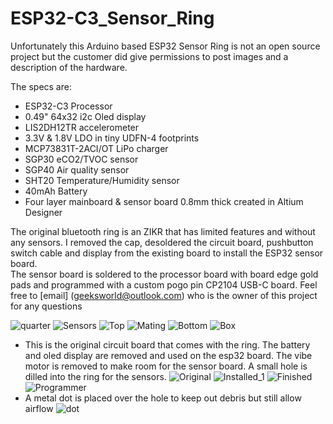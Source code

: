 # ESP32-C3_Sensor_Ring
Unfortunately this Arduino based ESP32 Sensor Ring is not an open source project but the customer did give permissions to post images and a description of the hardware.<br/>

The specs are:<br/>
* ESP32-C3 Processor<br/>
* 0.49" 64x32 i2c Oled display<br/>
* LIS2DH12TR accelerometer<br/>
* 3.3V & 1.8V LDO in tiny UDFN-4 footprints<br/>
* MCP73831T-2ACI/OT LiPo charger<br/>
* SGP30 eCO2/TVOC sensor<br/>
* SGP40 Air quality sensor<br/>
* SHT20 Temperature/Humidity sensor<br/>
* 40mAh Battery<br/>
* Four layer mainboard & sensor board 0.8mm thick created in Altium Designer <br/>

The original bluetooth ring is an ZIKR that has limited features and without any sensors. I removed the cap, desoldered the circuit board, pushbutton switch cable and display from the existing board to install the ESP32 sensor board.<br/>  The sensor board is soldered to the processor board with board edge gold pads and programmed with a custom pogo pin CP2104 USB-C board.
Feel free to [email] (geeksworld@outlook.com) who is the owner of this project for any questions


![quarter](https://user-images.githubusercontent.com/4991664/221663001-2fac96d7-cdd7-43dd-9432-7542733127a2.jpg)
![Sensors](https://user-images.githubusercontent.com/4991664/221662958-e2f46356-9d1b-424b-9d84-4c673c9f06ba.jpg)
![Top](https://user-images.githubusercontent.com/4991664/221662973-71cbf2ea-a863-4664-a587-44b4e65210e6.jpg)
![Mating](https://user-images.githubusercontent.com/4991664/221663021-3e8f836b-b37d-4b94-914c-9686603476a2.jpg)
![Bottom](https://user-images.githubusercontent.com/4991664/221663032-07955743-a661-429a-a21b-8a8a61051a17.jpg)
![Box](https://user-images.githubusercontent.com/4991664/221883630-8bd081f1-9824-4627-a08e-17eeb256a8c5.jpg)
* This is the original circuit board that comes with the ring. The battery and oled display are removed and used on the esp32 board. The vibe motor is removed to make room for the sensor board. A small hole is dilled into the ring for the sensors.
![Original](https://user-images.githubusercontent.com/4991664/221883666-a122324d-ea6a-4980-ab1b-1a1c7e7cabbe.jpg)
![Installed_1](https://user-images.githubusercontent.com/4991664/221663038-5e3d3e2c-8c0a-4df0-b6f0-d4dfde024ec7.jpg)
![Finished](https://user-images.githubusercontent.com/4991664/221663045-b58c7a65-43f6-49f9-802e-8f774deaaa4c.jpg)
![Programmer](https://user-images.githubusercontent.com/4991664/221663053-eb7a3136-90b4-415f-bce0-dc80683c4a84.jpg)
* A metal dot is placed over the hole to keep out debris but still allow airflow
![dot](https://user-images.githubusercontent.com/4991664/221876978-88d35399-169c-4034-bf3f-c9f020cdc073.jpg)













